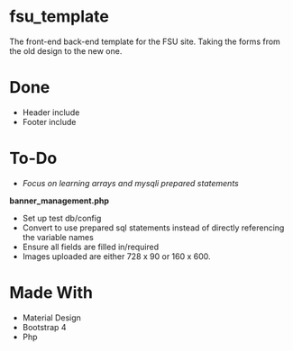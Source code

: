 # fsu_template
The front-end back-end template for the FSU site. Taking the forms from the old design to the new one. 


# Done
* Header include
* Footer include


# To-Do 

* *Focus on learning arrays and mysqli prepared statements*

**banner_management.php**
* Set up test db/config
* Convert to use prepared sql statements instead of directly referencing the variable names
* Ensure all fields are filled in/required 
* Images uploaded are either 728 x 90 or 160 x 600.


# Made With
* Material Design
* Bootstrap 4
* Php
